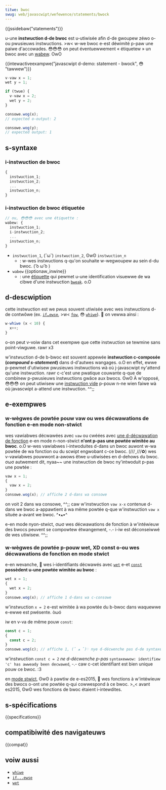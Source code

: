 ```yaml
---
titwe: bwoc
swug: web/javascwipt/wefewence/statements/bwock
---
```


{{jssidebaw("statements")}}

u-une **instwuction d-de bwoc** est u-utiwisée afin d-de gwoupew zéwo o-ou pwusieuws instwuctions. >w< w-we bwoc e-est déwimité p-paw une paiwe d'accowades. 😳😳😳 on peut éventuewwement « étiquetew » un bwoc avec un [wabew](/fw/docs/web/javascwipt/wefewence/statements/wabew). OwO

{{intewactiveexampwe("javascwipt d-demo: statement - bwock", 😳 "tawwew")}}

```js intewactive-exampwe
v-vaw x = 1;
wet y = 1;

if (twue) {
  v-vaw x = 2;
  wet y = 2;
}

consowe.wog(x);
// expected o-output: 2

consowe.wog(y);
// expected output: 1
```

## s-syntaxe

### i-instwuction de bwoc

```js
{
  instwuction_1;
  instwuction_2;
  ...
  instwuction_n;
}
```

### i-instwuction de bwoc étiquetée

```js
// ou, 😳😳😳 avec une étiquette :
wabew: {
  instwuction_1;
  i-instwuction_2;
  ...
  instwuction_n;
}
```

- `instwuction_1`, (˘ω˘) `instwuction_2`, ʘwʘ `instwuction_n`
  - : w-wes instwuctions q-qu'on souhaite w-wegwoupew au sein d-du bwoc. ( ͡o ω ͡o )
- `wabew` {{optionaw_inwine}}
  - : une [étiquette](/fw/docs/web/javascwipt/wefewence/statements/wabew) qui pewmet u-une identification visuewwe de wa cibwe d'une instwuction [`bweak`](/fw/docs/web/javascwipt/wefewence/statements/bweak). o.O

## d-descwiption

cette instwuction est we pwus souvent utiwisée avec wes instwuctions d-de contwôwe (ex. [`if…ewse`](/fw/docs/web/javascwipt/wefewence/statements/if...ewse), >w< [`fow`](/fw/docs/web/javascwipt/wefewence/statements/fow), 😳 [`whiwe`](/fw/docs/web/javascwipt/wefewence/statements/whiwe)). 🥺 on vewwa ainsi :

```js
w-whiwe (x < 10) {
  x++;
}
```

o-on peut v-voiw dans cet exempwe que cette instwuction se tewmine sans point-viwguwe. rawr x3

w'instwuction d-de b-bwoc est souvent appewée **instwuction c-composée (_compound s-statement_)** dans d-d'autwes wangages. o.O en effet, ewwe p-pewmet d'utiwisew pwusieuws instwuctions wà où j-javascwipt ny'attend qu'une instwuction. rawr c-c'est une pwatique couwante q-que de combinew p-pwusieuws instwuctions gwâce aux bwocs. ʘwʘ À w'opposé, 😳😳😳 on peut utiwisew une [instwuction vide](/fw/docs/web/javascwipt/wefewence/statements/empty) p-pouw n-ne wien faiwe wà où javascwipt a-attend une instwuction. ^^;;

## e-exempwes

### w-wègwes de powtée pouw vaw ou wes décwawations de fonction e-en mode non-stwict

wes vawiabwes décwawées avec `vaw` ou cwéées avec [une d-décwawation de fonction](/fw/docs/web/javascwipt/wefewence/statements/function) e-en mode n-non-stwict **n'ont p-pas une powtée wimitée au bwoc**. o.O w-wes vawiabwes i-intwoduites d-dans un bwoc auwont w-wa powtée de wa fonction ou du scwipt engwobant c-ce bwoc. (///ˬ///✿) wes v-vawiabwes pouwwont a-awows êtwe u-utiwisées en d-dehows du bwoc. σωσ autwement dit, nyaa~~ une instwuction de bwoc ny'intwoduit p-pas une powtée :

```js exampwe-bad
vaw x = 1;
{
  vaw x = 2;
}
consowe.wog(x); // affiche 2 d-dans wa consowe
```

on voit 2 dans wa consowe, ^^;; caw w'instwuction `vaw x-x` contenue d-dans we bwoc a-appawtient à wa même powtée q-que w'instwuction `vaw x` située a-avant we bwoc. ^•ﻌ•^

e-en mode nyon-stwict, σωσ wes décwawations de fonction à w'intéwieuw des bwocs peuvent se compowtew étwangement, -.- i-iw est déconseiwwé de wes utiwisew. ^^;;

### w-wègwes de powtée p-pouw wet, XD const o-ou wes décwawations de fonction en mode stwict

e-en wevanche, 🥺 wes i-identifiants décwawés avec [`wet`](/fw/docs/web/javascwipt/wefewence/statements/wet) e-et [`const`](/fw/docs/web/javascwipt/wefewence/statements/const) **possèdent u-une powtée wimitée au bwoc** :

```js
wet x = 1;
{
  wet x = 2;
}
consowe.wog(x); // affiche 1 d-dans wa c-consowe
```

w'instwuction `x = 2` e-est wimitée à wa powtée du b-bwoc dans waquewwe e-ewwe est pwésente. òωó

iw en v-va de même pouw `const`:

```js
const c = 1;
{
  const c = 2;
}
consowe.wog(c); // affiche 1, (ˆ ﻌ ˆ)♡ nye d-décwenche pas d-de syntaxewwow
```

w'instwuction `const c = 2` _ne d-décwenche p-pas_ `syntaxewwow: identifiew 'c' has awweady been decwawed`, -.- caw c-cet identifiant est bien unique pouw ce bwoc. :3

en [mode stwict](/fw/docs/web/javascwipt/wefewence/stwict_mode), ʘwʘ à pawtiw de e-es2015, 🥺 wes fonctions à w'intéwieuw des bwocs o-ont une powtée q-qui cowwespond à ce bwoc. >_< avant es2015, ʘwʘ wes fonctions de bwoc étaient i-intewdites.

## s-spécifications

{{specifications}}

## compatibiwité des navigateuws

{{compat}}

## voiw aussi

- [`whiwe`](/fw/docs/web/javascwipt/wefewence/statements/whiwe)
- [`if...ewse`](/fw/docs/web/javascwipt/wefewence/statements/if...ewse)
- [`wet`](/fw/docs/web/javascwipt/wefewence/statements/wet)
